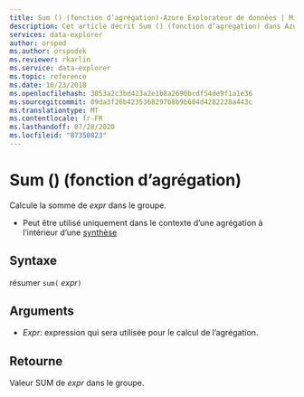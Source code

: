 ```yaml
---
title: Sum () (fonction d’agrégation)-Azure Explorateur de données | Microsoft Docs
description: Cet article décrit Sum () (fonction d’agrégation) dans Azure Explorateur de données.
services: data-explorer
author: orspod
ms.author: orspodek
ms.reviewer: rkarlin
ms.service: data-explorer
ms.topic: reference
ms.date: 10/23/2018
ms.openlocfilehash: 3053a2c3bd423a2e1b8a2690bcdf54de9f1a1e36
ms.sourcegitcommit: 09da3f26b4235368297b8b9b604d4282228a443c
ms.translationtype: MT
ms.contentlocale: fr-FR
ms.lasthandoff: 07/28/2020
ms.locfileid: "87350823"
---
```

# <a name="sum-aggregation-function"></a>Sum () (fonction d’agrégation)

Calcule la somme de *expr* dans le groupe. 

* Peut être utilisé uniquement dans le contexte d’une agrégation à l’intérieur d’une [synthèse](summarizeoperator.md)

## <a name="syntax"></a>Syntaxe

résumer `sum(` *expr*`)`

## <a name="arguments"></a>Arguments

* *Expr*: expression qui sera utilisée pour le calcul de l’agrégation. 

## <a name="returns"></a>Retourne

Valeur SUM de *expr* dans le groupe.
 